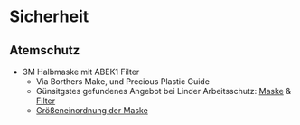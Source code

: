 # Sicherheit

## Atemschutz

* 3M Halbmaske mit ABEK1 Filter
  * Via Borthers Make, und Precious Plastic Guide
  * Günsitgstes gefundenes Angebot bei Linder Arbeitsschutz: [Maske](https://www.lindner-arbeitsschutz.de/product_info.php?info=p2391_3m-atemschutz-halbmaske-6200-groesse-m.html&no_boost=1) & [Filter](https://www.lindner-arbeitsschutz.de/product_info.php?info=p2271_3m-atemschutz-kombifilter-6059-abek1.html&no_boost=1)
  * [Größeneinordnung der Maske](https://www.sks-gmbh.com/news/3m-news/item/3863-welche-groesse-benoetige-ich-bei-meiner-halbmaske-vollmaske.html)
